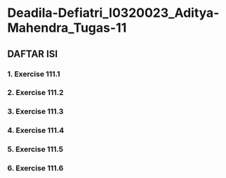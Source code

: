 # Deadila-Defiatri_I0320023_Aditya-Mahendra_Tugas-11

## DAFTAR ISI

### 1. Exercise 111.1
### 2. Exercise 111.2
### 3. Exercise 111.3
### 4. Exercise 111.4
### 5. Exercise 111.5
### 6. Exercise 111.6
